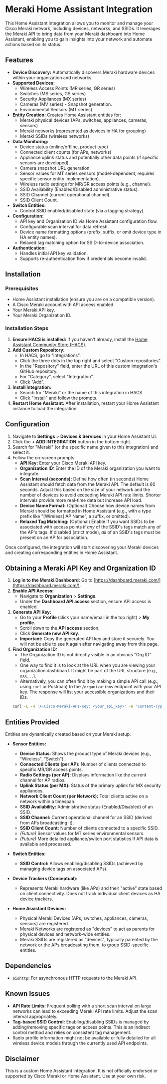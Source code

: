 #   Meraki Home Assistant Integration

This Home Assistant integration allows you to monitor and manage your Cisco Meraki network, including devices, networks, and SSIDs. It leverages the Meraki API to bring data from your Meraki dashboard into Home Assistant, enabling you to gain insights into your network and automate actions based on its status.

##   Features

* **Device Discovery:** Automatically discovers Meraki hardware devices within your organization and networks.
* **Supported Devices:**
    * Wireless Access Points (MR series, GR series)
    * Switches (MS series, GS series)
    * Security Appliances (MX series)
    * Cameras (MV series) - Snapshot generation.
    * Environmental Sensors (MT series)
* **Entity Creation:** Creates Home Assistant entities for:
    * Meraki physical devices (APs, switches, appliances, cameras, sensors)
    * Meraki networks (represented as devices in HA for grouping)
    * Meraki SSIDs (wireless networks)
* **Data Monitoring:**
    * Device status (online/offline, product type)
    * Connected client counts (for APs, networks)
    * Appliance uplink status and potentially other data points (if specific sensors are developed).
    * Camera snapshot URL generation.
    * Sensor values for MT series sensors (model-dependent, requires specific sensor entity implementation).
    * Wireless radio settings for MR/GR access points (e.g., channel).
    * SSID Availability (Enabled/Disabled administrative status).
    * SSID Channel (current operational channel).
    * SSID Client Count.
* **Switch Entities:**
    * Control SSID enabled/disabled state (via a tagging strategy).
* **Configuration:**
    * API key and Organization ID via Home Assistant configuration flow.
    * Configurable scan interval for data refresh.
    * Device name formatting options (prefix, suffix, or omit device type in HA entity names).
    * Relaxed tag matching option for SSID-to-device association.
* **Authentication:**
    * Handles initial API key validation.
    * Supports re-authentication flow if credentials become invalid.

##   Installation

###   Prerequisites

* Home Assistant installation (ensure you are on a compatible version).
* A Cisco Meraki account with API access enabled.
* Your Meraki API key.
* Your Meraki Organization ID.

###   Installation Steps

1.  **Ensure HACS is installed:** If you haven't already, install the [Home Assistant Community Store (HACS)](https://hacs.xyz/).
2.  **Add Custom Repository:**
    *   In HACS, go to "Integrations".
    *   Click the three dots in the top right and select "Custom repositories".
    *   In the "Repository" field, enter the URL of this custom integration's GitHub repository.
    *   For "Category", select "Integration".
    *   Click "Add".
3.  **Install Integration:**
    *   Search for "Meraki" or the name of this integration in HACS.
    *   Click "Install" and follow the prompts.
4.  **Restart Home Assistant:** After installation, restart your Home Assistant instance to load the integration.

##   Configuration

1.  Navigate to **Settings** > **Devices & Services** in your Home Assistant UI.
2.  Click the **+ ADD INTEGRATION** button in the bottom right.
3.  Search for "Meraki" (or the specific name given to this integration) and select it.
4.  Follow the on-screen prompts:
    *   **API Key:** Enter your Cisco Meraki API key.
    *   **Organization ID:** Enter the ID of the Meraki organization you want to integrate.
    *   **Scan Interval (seconds):** Define how often (in seconds) Home Assistant should fetch data from the Meraki API. The default is 60 seconds. Adjust this based on the size of your network and the number of devices to avoid exceeding Meraki API rate limits. Shorter intervals provide more real-time data but increase API load.
    *   **Device Name Format:** (Optional) Choose how device names from Meraki should be formatted in Home Assistant (e.g., with a type prefix like "[Wireless] AP Name", a suffix, or omitted).
    *   **Relaxed Tag Matching:** (Optional) Enable if you want SSIDs to be associated with access points if *any* of the SSID's tags match any of the AP's tags. If disabled (strict mode), *all* of an SSID's tags must be present on an AP for association.

Once configured, the integration will start discovering your Meraki devices and creating corresponding entities in Home Assistant.

##   Obtaining a Meraki API Key and Organization ID

1.  **Log in to the Meraki Dashboard:** Go to [https://dashboard.meraki.com/](https://dashboard.meraki.com/).
2.  **Enable API Access:**
    *   Navigate to **Organization** > **Settings**.
    *   Under the **Dashboard API access** section, ensure API access is enabled.
3.  **Generate API Key:**
    *   Go to your **Profile** (click your name/email in the top right) > **My profile**.
    *   Scroll down to the **API access** section.
    *   Click **Generate new API key**.
    *   **Important:** Copy the generated API key and store it securely. You will not be able to see it again after navigating away from this page.
4.  **Find Organization ID:**
    *   The Organization ID is not directly visible in an obvious "Org ID" field.
    *   One way to find it is to look at the URL when you are viewing your organization dashboard. It might be part of the URL structure (e.g., `nXX...`).
    *   Alternatively, you can often find it by making a simple API call (e.g., using `curl` or Postman) to the `/organizations` endpoint with your API key. The response will list your accessible organizations and their IDs.
    ```bash
    curl -L -H 'X-Cisco-Meraki-API-Key: <your_api_key>' -H 'Content-Type: application/json' 'https://api.meraki.com/api/v1/organizations'
    ```

##   Entities Provided

Entities are dynamically created based on your Meraki setup.

*   **Sensor Entities:**
    *   **Device Status:** Shows the product type of Meraki devices (e.g., "Wireless", "Switch").
    *   **Connected Clients (per AP):** Number of clients connected to specific MR/GR access points.
    *   **Radio Settings (per AP):** Displays information like the current channel for AP radios.
    *   **Uplink Status (per MX):** Status of the primary uplink for MX security appliances.
    *   **Network Client Count (per Network):** Total clients active on a network within a timespan.
    *   **SSID Availability:** Administrative status (Enabled/Disabled) of an SSID.
    *   **SSID Channel:** Current operational channel for an SSID (derived from APs broadcasting it).
    *   **SSID Client Count:** Number of clients connected to a specific SSID.
    *   *(Future)* Sensor values for MT series environmental sensors.
    *   *(Future)* More detailed appliance/switch port statistics if API data is available and processed.

*   **Switch Entities:**
    *   **SSID Control:** Allows enabling/disabling SSIDs (achieved by managing device tags on associated APs).

*   **Device Trackers (Conceptual):**
    *   Represents Meraki hardware (like APs) and their "active" state based on client connectivity. Does not track individual client devices as HA device trackers.

*   **Home Assistant Devices:**
    *   Physical Meraki Devices (APs, switches, appliances, cameras, sensors) are registered.
    *   Meraki Networks are registered as "devices" to act as parents for physical devices and network-wide entities.
    *   Meraki SSIDs are registered as "devices", typically parented by the network or the APs broadcasting them, to group SSID-specific entities.

##   Dependencies

*   `aiohttp`: For asynchronous HTTP requests to the Meraki API.

##   Known Issues

*   **API Rate Limits:** Frequent polling with a short scan interval on large networks can lead to exceeding Meraki API rate limits. Adjust the scan interval appropriately.
*   **Tag-based SSID Control:** Enabling/disabling SSIDs is managed by adding/removing specific tags on access points. This is an indirect control method and relies on consistent tag management.
*   Radio profile information might not be available or fully detailed for all wireless device models through the currently used API endpoints.

##   Disclaimer

This is a custom Home Assistant integration. It is not officially endorsed or supported by Cisco Meraki or Home Assistant. Use at your own risk.
